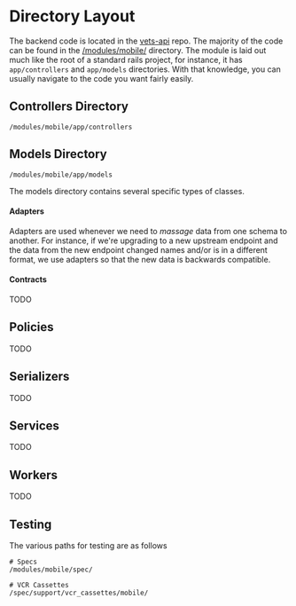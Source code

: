# Directory Layout

The backend code is located in the [vets-api](https://github.com/department-of-veterans-affairs/vets-api]) repo. The
majority of the code can be found in the [/modules/mobile/](https://github.com/department-of-veterans-affairs/vets-api/tree/1721381f3ca2c3ca65f5be8dbbcf4886f02e067d/modules/mobile)
directory. The module is laid out much like the root of a standard rails project, for instance, it has `app/controllers` and
`app/models` directories. With that knowledge, you can usually navigate to the code you want fairly easily.

## Controllers Directory
```
/modules/mobile/app/controllers  
```
## Models Directory
```
/modules/mobile/app/models  
```
The models directory contains several specific types of classes. 

#### Adapters 
Adapters are used whenever we need to _massage_ data from one schema to another. For instance, if we're upgrading to a new
upstream endpoint and the data from the new endpoint changed names and/or is in a different format, we use adapters
so that the new data is backwards compatible.

#### Contracts
TODO

## Policies
TODO

## Serializers
TODO

## Services
TODO

## Workers
TODO

## Testing
The various paths for testing are as follows
```
# Specs
/modules/mobile/spec/

# VCR Cassettes
/spec/support/vcr_cassettes/mobile/
```

